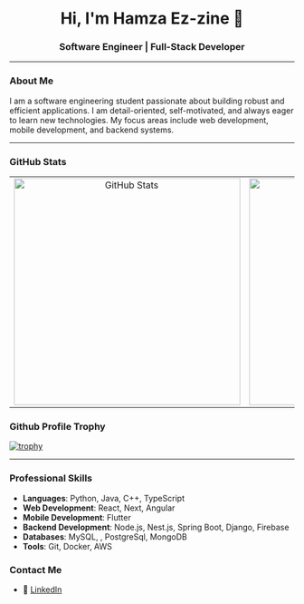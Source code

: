 <div align="center">
  <h1>Hi, I'm Hamza Ez-zine 👋</h1>
  <h3>Software Engineer | Full-Stack Developer</h3>
</div>

---

### About Me

I am a software engineering student passionate about building robust and efficient applications. I am detail-oriented, self-motivated, and always eager to learn new technologies. My focus areas include web development, mobile development, and backend systems.


---

### GitHub Stats

<table align="center">
  <tr>
    <td align="center">
      <img src="https://github-readme-stats.vercel.app/api?username=hamzaezzine&show_icons=true&hide_title=true&hide_rank=false&theme=dark" alt="GitHub Stats" width="400" />
    </td>
    <td align="center">
      <img title="🔥 Get streak stats for your profile at git.io/streak-stats" alt="Mark streak" src="https://github-readme-streak-stats.herokuapp.com/?user=hamzaezzine&theme=dark&hide_border=false" width="400" />
    </td>
  </tr>
</table>




###  Github Profile Trophy


[![trophy](https://github-profile-trophy.vercel.app/?username=hamzaezzine&theme=onedark)](https://github.com/hamzaezzine/)


---

### Professional Skills

- **Languages**: Python, Java, C++, TypeScript
- **Web Development**: React, Next, Angular
- **Mobile Development**: Flutter
- **Backend Development**: Node.js, Nest.js, Spring Boot, Django, Firebase
- **Databases**: MySQL, , PostgreSql, MongoDB
- **Tools**: Git, Docker, AWS



### Contact Me
- 💼 [LinkedIn](https://www.linkedin.com/in/hamza-ez-zine-b74801247/)
